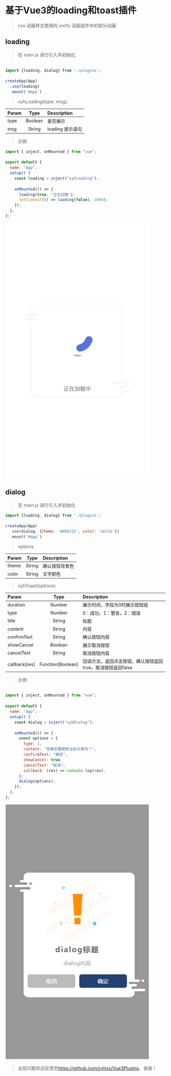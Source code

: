 # 基于Vue3的loading和toast插件

> css 动画样式使用的 vivify 动画组件中的部分动画

##  loading

> 在 main.js 进行引入并初始化

```javascript

import {loading, dialog} from './plugins';

createApp(App)
  .use(loading)
  .mount('#app')
```

> xyhLoading(type, msg);

| Param |  Type     | Description       |
| :---- | :----:    | :---------------  |
| type  | Boolean   | 是否展示            |
| msg   | String    | loading 提示语句    |

>  示例

```javascript
import { inject, onMounted } from "vue";

export default {
  name: "App",
  setup() {
    const loading = inject("xyhLoading");

    onMounted(() => {
      loading(true, "正在加载");
      setTimeout(() => loading(false), 2000);
    });
  },
};

```

![avatar](./plugins/preview/loading.png)

##  dialog

> 在 main.js 进行引入并初始化

```javascript
import {loading, dialog} from './plugins';

createApp(App)
  .use(dialog, {theme: '#d84315', color: 'white'})
  .mount('#app')
```

> options

| Param |  Type     | Description       |
| :---- | :----:    | :---------------  |
| theme  | String   | 确认按钮背景色            |
| color   | String    | 文字颜色    |


> xyhToast(options)

| Param |  Type     | Description       |
| :---- | :----:    | :---------------  |
| duration  | Number   | 展示时间，字段为0时展示按钮组            |
| type   | Number    | 0：成功，1：警告，2：错误    |
| title | String | 标题 |
| content | String | 内容 |
| confirmText | String | 确认按钮内容 |
| showCancel | Boolean | 展示取消按钮 |
| cancelText | String | 取消按钮内容 |
| callback[res] | Function[Boolean] | 回调方法，返回点击按钮，确认按钮返回true，取消按钮返回false

> 示例

```javascript

import { inject, onMounted } from "vue";

export default {
  name: "App",
  setup() {
    const dialog = inject("xyhDialog");

    onMounted(() => {
      const options = {
        type: 1,
        content: "您确定要删除当前元素吗？",
        confirmText: "确定",
        showCancel: true,
        cancelText: "取消",
        callback: (res) => console.log(res),
      };
      dialog(options);
    });
  },
};

```

![avatar](./plugins/preview/dialog.png)

> 出现问题欢迎反馈至<https://github.com/xyhxx/Vue3Plugins>，谢谢！